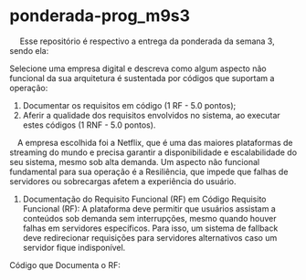 # ponderada-prog_m9s3

&emsp; Esse repositório é respectivo a entrega da ponderada da semana 3, sendo ela:

Selecione uma empresa digital e descreva como algum aspecto não funcional da sua arquitetura é sustentada por códigos que suportam a operação:
1) Documentar os requisitos em código (1 RF - 5.0 pontos); 
2) Aferir a qualidade dos requisitos envolvidos no sistema, ao executar estes códigos (1 RNF - 5.0 pontos).

&emsp;A empresa escolhida foi a Netflix, que é uma das maiores plataformas de streaming do mundo e precisa garantir a disponibilidade e escalabilidade do seu sistema, mesmo sob alta demanda. Um aspecto não funcional fundamental para sua operação é a Resiliência, que impede que falhas de servidores ou sobrecargas afetem a experiência do usuário.

1) Documentação do Requisito Funcional (RF) em Código
Requisito Funcional (RF):
A plataforma deve permitir que usuários assistam a conteúdos sob demanda sem interrupções, mesmo quando houver falhas em servidores específicos.
Para isso, um sistema de fallback deve redirecionar requisições para servidores alternativos caso um servidor fique indisponível.

Código que Documenta o RF: <link>
